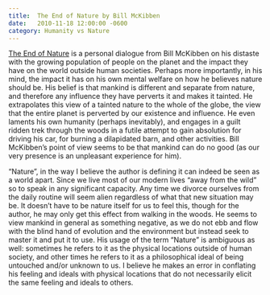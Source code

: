 ```yaml
---
title:  The End of Nature by Bill McKibben
date:   2010-11-18 12:00:00 -0600
category: Humanity vs Nature
---
```


[The End of Nature](http://billmckibben.com/end-of-nature.html) is a personal dialogue from Bill McKibben on his distaste
with the growing population of people on the planet and the impact they have on the world outside human societies. Perhaps
more importantly, in his mind, the impact it has on his own mental welfare on how he believes nature should be. His belief
is that mankind is different and separate from nature, and therefore any influence they have perverts it and makes it
tainted. He extrapolates this view of a tainted nature to the whole of the globe, the view that the entire planet is
perverted by our existence and influence. He even laments his own humanity (perhaps inevitably), and engages in a guilt
ridden trek through the woods in a futile attempt to gain absolution for driving his car, for burning a dilapidated
barn, and other activities. Bill McKibben’s point of view seems to be that mankind can do no good (as our very presence
is an unpleasant experience for him).

“Nature”, in the way I believe the author is defining it can indeed be seen as a world apart. Since we live most of our
modern lives “away from the wild” so to speak in any significant capacity. Any time we divorce ourselves from the daily
routine will seem alien regardless of what that new situation may be. It doesn’t have to be nature itself for us to feel
this, though for the author, he may only get this effect from walking in the woods. He seems to view mankind in general
as something negative, as we do not ebb and flow with the blind hand of evolution and the environment but instead seek
to master it and put it to use.  His usage of the term “Nature” is ambiguous as well: sometimes he refers to it as the
physical locations outside of human society, and other times he refers to it as a philosophical ideal of being untouched
and/or unknown to us. I believe he makes an error in conflating his feeling and ideals with physical locations that do
not necessarily elicit the same feeling and ideals to others.
